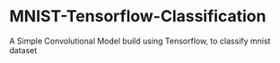 # MNIST-Tensorflow-Classification
A Simple Convolutional Model build using Tensorflow, to classify mnist dataset
